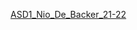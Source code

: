 [ASD1_Nio_De_Backer_21-22](https://drive.google.com/file/d/1UGdMz6Yw7z9FUWlIezKCBXZVfzrBRUPI/view?usp=sharing)